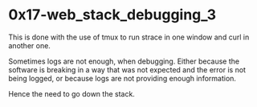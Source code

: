 # 0x17-web_stack_debugging_3
This is done with the use of tmux to run strace in one window
and curl in another one.

Sometimes logs are not enough, when debugging. Either because the software is breaking
in a way that was not expected and the error is not being logged, or because
logs are not providing enough information.

Hence the need to go down the stack.
